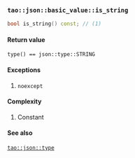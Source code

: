 ### `tao::json::basic_value::is_string`

```c++
bool is_string() const; // (1)
```

#### Return value

`type() == json::type::STRING`

#### Exceptions

1. `noexcept`

#### Complexity

1. Constant

#### See also

[`tao::json::type`](../type.md)
